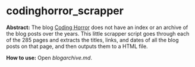 # codinghorror_scrapper

**Abstract:** The blog [Coding Horror](https://blog.codinghorror.com) does not have an index or an archive of the blog posts over the years. This little scrapper script goes through each of the 285 pages and extracts the titles, links, and dates of all the blog posts on that page, and then outputs them to a HTML file. 

**How to use:** Open _blogarchive.md_.
